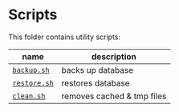 # Scripts

This folder contains utility scripts: 

| name | description |
| --- | --- |
| [`backup.sh`](backup.sh) | backs up database |
| [`restore.sh`](restore.sh) | restores database |
| [`clean.sh`](clean.sh) | removes cached & tmp files |
